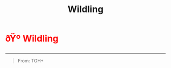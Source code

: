 ﻿---
lang: en-US
title: Wildling
prev: Warlock
next: 
---
# <font color="red">ðŸº <b>Wildling</b></font> <Badge text="Concealing" type="tip" vertical="middle"/>
---

> From: TOH+


